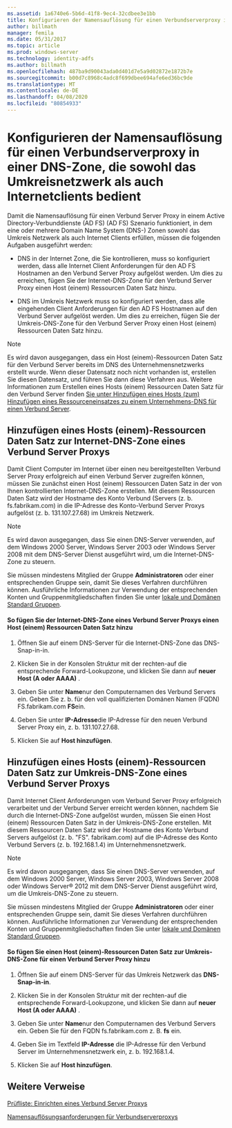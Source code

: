 ```yaml
---
ms.assetid: 1a6740e6-5b6d-41f8-9ec4-32cdbee3e1bb
title: Konfigurieren der Namensauflösung für einen Verbundserverproxy in einer DNS-Zone, die sowohl das Umkreisnetzwerk als auch Internetclients bedient
author: billmath
manager: femila
ms.date: 05/31/2017
ms.topic: article
ms.prod: windows-server
ms.technology: identity-adfs
ms.author: billmath
ms.openlocfilehash: 487ba9d90043ada0d401d7e5a9d02872e1872b7e
ms.sourcegitcommit: b00d7c8968c4adc8f699dbee694afe6ed36bc9de
ms.translationtype: MT
ms.contentlocale: de-DE
ms.lasthandoff: 04/08/2020
ms.locfileid: "80854933"
---
```

# <a name="configure-name-resolution-for-a-federation-server-proxy-in-a-dns-zone-that-serves-both-the-perimeter-network-and-internet-clients"></a>Konfigurieren der Namensauflösung für einen Verbundserverproxy in einer DNS-Zone, die sowohl das Umkreisnetzwerk als auch Internetclients bedient


Damit die Namensauflösung für einen Verbund Server Proxy in einem Active Directory-Verbunddienste (AD FS) \(AD FS\) Szenario funktioniert, in dem eine oder mehrere Domain Name System \(DNS-\) Zonen sowohl das Umkreis Netzwerk als auch Internet Clients erfüllen, müssen die folgenden Aufgaben ausgeführt werden:  
  
-   DNS in der Internet Zone, die Sie kontrollieren, muss so konfiguriert werden, dass alle Internet Client Anforderungen für den AD FS Hostnamen an den Verbund Server Proxy aufgelöst werden. Um dies zu erreichen, fügen Sie der Internet-DNS-Zone für den Verbund Server Proxy einen Host \(einem\) Ressourcen Daten Satz hinzu.  
  
-   DNS im Umkreis Netzwerk muss so konfiguriert werden, dass alle eingehenden Client Anforderungen für den AD FS Hostnamen auf den Verbund Server aufgelöst werden. Um dies zu erreichen, fügen Sie der Umkreis-DNS-Zone für den Verbund Server Proxy einen Host \(einem\) Ressourcen Daten Satz hinzu.  
  
> [!NOTE]  
> Es wird davon ausgegangen, dass ein Host \(einem\)-Ressourcen Daten Satz für den Verbund Server bereits im DNS des Unternehmensnetzwerks erstellt wurde. Wenn dieser Datensatz noch nicht vorhanden ist, erstellen Sie diesen Datensatz, und führen Sie dann diese Verfahren aus. Weitere Informationen zum Erstellen eines Hosts \(einem\) Ressourcen Daten Satz für den Verbund Server finden [Sie unter Hinzufügen eines Hosts &#40;zum&#41; Hinzufügen eines Ressourceneinsatzes zu einem Unternehmens-DNS für einen Verbund Server](Add-a-Host--A--Resource-Record-to-Corporate-DNS-for-a-Federation-Server.md).  
  
## <a name="add-a-host-a-resource-record-to-the-internet-dns-zone-for-a-federation-server-proxy"></a>Hinzufügen eines Hosts \(einem\)-Ressourcen Daten Satz zur Internet-DNS-Zone eines Verbund Server Proxys  
Damit Client Computer im Internet über einen neu bereitgestellten Verbund Server Proxy erfolgreich auf einen Verbund Server zugreifen können, müssen Sie zunächst einen Host \(einem\) Ressourcen Daten Satz in der von Ihnen kontrollierten Internet-DNS-Zone erstellen. Mit diesem Ressourcen Daten Satz wird der Hostname des Konto Verbund \(Servers (z. b. fs.fabrikam.com\) in die IP-Adresse des Konto-Verbund Server Proxys aufgelöst \(z. b. 131.107.27.68\) im Umkreis Netzwerk.  
  
> [!NOTE]  
> Es wird davon ausgegangen, dass Sie einen DNS-Server verwenden, auf dem Windows 2000 Server, Windows Server 2003 oder Windows Server 2008 mit dem DNS-Server Dienst ausgeführt wird, um die Internet-DNS-Zone zu steuern.  
  
Sie müssen mindestens Mitglied der Gruppe **Administratoren** oder einer entsprechenden Gruppe sein, damit Sie dieses Verfahren durchführen können.  Ausführliche Informationen zur Verwendung der entsprechenden Konten und Gruppenmitgliedschaften finden Sie unter [lokale und Domänen Standard Gruppen](https://go.microsoft.com/fwlink/?LinkId=83477).   
  
#### <a name="to-add-a-host-a-resource-record-to-the-internet-dns-zone-for-a-federation-server-proxy"></a>So fügen Sie der Internet-DNS-Zone eines Verbund Server Proxys einen Host \(einem\) Ressourcen Daten Satz hinzu  
  
1.  Öffnen Sie auf einem DNS-Server für die Internet-DNS-Zone das DNS-Snap-in\-in.  
  
2.  Klicken Sie in der Konsolen Struktur mit der rechten\-auf die entsprechende Forward-Lookupzone, und klicken Sie dann auf **neuer Host \(A oder AAAA\)** .  
  
3.  Geben Sie unter **Name**nur den Computernamen des Verbund Servers ein. Geben Sie z. b. für den voll qualifizierten Domänen Namen \(FQDN\) FS.fabrikam.com **FS**ein.  
  
4.  Geben Sie unter **IP-Adresse**die IP-Adresse für den neuen Verbund Server Proxy ein, z. b. 131.107.27.68.  
  
5.  Klicken Sie auf **Host hinzufügen**.  
  
## <a name="add-a-host-a-resource-record-to-the-perimeter-dns-zone-for-a-federation-server-proxy"></a>Hinzufügen eines Hosts \(einem\)-Ressourcen Daten Satz zur Umkreis-DNS-Zone eines Verbund Server Proxys  
Damit Internet Client Anforderungen vom Verbund Server Proxy erfolgreich verarbeitet und der Verbund Server erreicht werden können, nachdem Sie durch die Internet-DNS-Zone aufgelöst wurden, müssen Sie einen Host \(einem\) Ressourcen Daten Satz in der Umkreis-DNS-Zone erstellen. Mit diesem Ressourcen Daten Satz wird der Hostname des Konto Verbund Servers aufgelöst \(z. b. "FS". fabrikam.com\) auf die IP-Adresse des Konto Verbund Servers \(z. b. 192.168.1.4\) im Unternehmensnetzwerk.  
  
> [!NOTE]  
> Es wird davon ausgegangen, dass Sie einen DNS-Server verwenden, auf dem Windows 2000 Server, Windows Server 2003, Windows Server 2008 oder Windows Server&reg; 2012 mit dem DNS-Server Dienst ausgeführt wird, um die Umkreis-DNS-Zone zu steuern.  
  
Sie müssen mindestens Mitglied der Gruppe **Administratoren** oder einer entsprechenden Gruppe sein, damit Sie dieses Verfahren durchführen können.  Ausführliche Informationen zur Verwendung der entsprechenden Konten und Gruppenmitgliedschaften finden Sie unter [lokale und Domänen Standard Gruppen](https://go.microsoft.com/fwlink/?LinkId=83477).   
  
#### <a name="to-add-a-host-a-resource-record-to-the-perimeter-dns-zone-for-a-federation-server-proxy"></a>So fügen Sie einen Host \(einem\)-Ressourcen Daten Satz zur Umkreis-DNS-Zone für einen Verbund Server Proxy hinzu  
  
1.  Öffnen Sie auf einem DNS-Server für das Umkreis Netzwerk das **DNS-Snap-in\-in**.  
  
2.  Klicken Sie in der Konsolen Struktur mit der rechten\-auf die entsprechende Forward-Lookupzone, und klicken Sie dann auf **neuer Host \(A oder AAAA\)** .  
  
3.  Geben Sie unter **Name**nur den Computernamen des Verbund Servers ein. Geben Sie für den FQDN fs.fabrikam.com z. B. **fs** ein.  
  
4.  Geben Sie im Textfeld **IP-Adresse** die IP-Adresse für den Verbund Server im Unternehmensnetzwerk ein, z. b. 192.168.1.4.  
  
5.  Klicken Sie auf **Host hinzufügen**.  
  
## <a name="additional-references"></a>Weitere Verweise  
[Prüfliste: Einrichten eines Verbund Server Proxys](Checklist--Setting-Up-a-Federation-Server-Proxy.md)  
  
[Namensauflösungsanforderungen für Verbundserverproxys](https://technet.microsoft.com/library/dd807055.aspx)  
  

